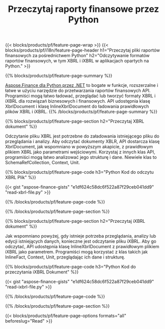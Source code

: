 ﻿---
title: Przeczytaj raporty finansowe przez Python
url: /pl/python-net/read/
description:  Python kod do odczytu raportów finansowych w plikach XBRL i iXBRL za pośrednictwem biblioteki Python.
---
{{< blocks/products/pf/feature-page-wrap >}}
{{< blocks/products/pf/i18n/feature-page-header h1="Przeczytaj pliki raportów finansowych za pośrednictwem Python" h2="Odczytywanie formatów raportów finansowych, w tym XBRL i iXBRL w aplikacjach opartych na Python." >}}

{{% blocks/products/pf/feature-page-summary %}}

[Aspose.Finance dla Python przez .NET](https://products.aspose.com/finance/python-net/) to bogate w funkcje, rozszerzalne i łatwe w użyciu narzędzie do przetwarzania raportów finansowych API. Programiści mogą łatwo ładować, przeglądać lub tworzyć formaty XBRL i iXBRL dla rozwiązań biznesowych i finansowych. API udostępnia klasę XbrlDocument i klasę InlineXbrlDocument do ładowania prawidłowych plików XBRL i iXBRL.
{{% /blocks/products/pf/feature-page-summary %}}

{{% blocks/products/pf/feature-page-section h2="Przeczytaj XBRL dokument" %}}

Odczytanie pliku XBRL jest potrzebne do załadowania istniejącego pliku do przeglądania i analizy. Aby odczytać dokumenty XBLR, API dostarcza klasę XbrlDocument, jak wspomniano w powyższym akapicie, z prawidłowym plikiem XBRL jako parametrami wejściowymi. Korzystaj z innych klas API, programiści mogą łatwo analizować jego strukturę i dane. Niewiele klas to SchemaRefCollection, Context, Unit.

{{% blocks/products/pf/feature-page-code h3="Python Kod do odczytu XBRL Plik" %}}

{{< gist "aspose-finance-gists" "e1df624c58dc6f522a87f29ceb041dd9" "read-xbrl-file.py" >}} 

{{% /blocks/products/pf/feature-page-code %}}

{{% /blocks/products/pf/feature-page-section %}}

{{% blocks/products/pf/feature-page-section h2="Przeczytaj iXBRL dokument" %}}

Jak wspomniano powyżej, gdy istnieje potrzeba przeglądania, analizy lub edycji istniejących danych, konieczne jest odczytanie pliku iXBRL. Aby go odczytać, API udostępnia klasę InlineXbrlDocument z prawidłowym plikiem iXBRL jako parametrem. Programiści mogą korzystać z klas takich jak InlineFact, Context, Unit, przeglądając ich dane i strukturę. 

{{% blocks/products/pf/feature-page-code h3="Python Kod do przeczytania iXBRL Dokument" %}}

{{< gist "aspose-finance-gists" "e1df624c58dc6f522a87f29ceb041dd9" "read-ixbrl-file.py" >}}

{{% /blocks/products/pf/feature-page-code %}}

{{% /blocks/products/pf/feature-page-section %}}

{{< blocks/products/pf/feature-page-options formats="all" beforeslug="Read" >}}